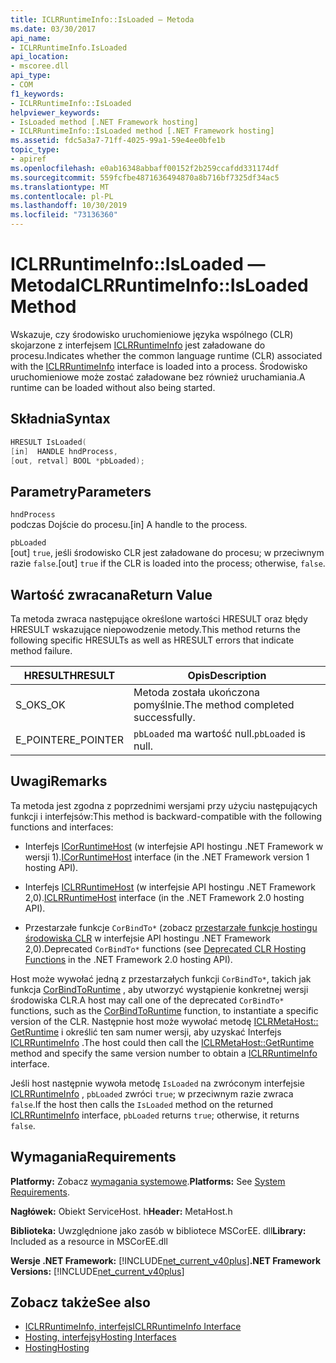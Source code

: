 ```yaml
---
title: ICLRRuntimeInfo::IsLoaded — Metoda
ms.date: 03/30/2017
api_name:
- ICLRRuntimeInfo.IsLoaded
api_location:
- mscoree.dll
api_type:
- COM
f1_keywords:
- ICLRRuntimeInfo::IsLoaded
helpviewer_keywords:
- IsLoaded method [.NET Framework hosting]
- ICLRRuntimeInfo::IsLoaded method [.NET Framework hosting]
ms.assetid: fdc5a3a7-71ff-4025-99a1-59e4ee0bfe1b
topic_type:
- apiref
ms.openlocfilehash: e0ab16348abbaff00152f2b259ccafdd331174df
ms.sourcegitcommit: 559fcfbe4871636494870a8b716bf7325df34ac5
ms.translationtype: MT
ms.contentlocale: pl-PL
ms.lasthandoff: 10/30/2019
ms.locfileid: "73136360"
---
```

# <a name="iclrruntimeinfoisloaded-method"></a><span data-ttu-id="7e44a-102">ICLRRuntimeInfo::IsLoaded — Metoda</span><span class="sxs-lookup"><span data-stu-id="7e44a-102">ICLRRuntimeInfo::IsLoaded Method</span></span>
<span data-ttu-id="7e44a-103">Wskazuje, czy środowisko uruchomieniowe języka wspólnego (CLR) skojarzone z interfejsem [ICLRRuntimeInfo](../../../../docs/framework/unmanaged-api/hosting/iclrruntimeinfo-interface.md) jest załadowane do procesu.</span><span class="sxs-lookup"><span data-stu-id="7e44a-103">Indicates whether the common language runtime (CLR) associated with the [ICLRRuntimeInfo](../../../../docs/framework/unmanaged-api/hosting/iclrruntimeinfo-interface.md) interface is loaded into a process.</span></span> <span data-ttu-id="7e44a-104">Środowisko uruchomieniowe może zostać załadowane bez również uruchamiania.</span><span class="sxs-lookup"><span data-stu-id="7e44a-104">A runtime can be loaded without also being started.</span></span>  
  
## <a name="syntax"></a><span data-ttu-id="7e44a-105">Składnia</span><span class="sxs-lookup"><span data-stu-id="7e44a-105">Syntax</span></span>  
  
```cpp  
HRESULT IsLoaded(  
[in]  HANDLE hndProcess,  
[out, retval] BOOL *pbLoaded);  
```  
  
## <a name="parameters"></a><span data-ttu-id="7e44a-106">Parametry</span><span class="sxs-lookup"><span data-stu-id="7e44a-106">Parameters</span></span>  
 `hndProcess`  
 <span data-ttu-id="7e44a-107">podczas Dojście do procesu.</span><span class="sxs-lookup"><span data-stu-id="7e44a-107">[in] A handle to the process.</span></span>  
  
 `pbLoaded`  
 <span data-ttu-id="7e44a-108">[out] `true`, jeśli środowisko CLR jest załadowane do procesu; w przeciwnym razie `false`.</span><span class="sxs-lookup"><span data-stu-id="7e44a-108">[out] `true` if the CLR is loaded into the process; otherwise, `false`.</span></span>  
  
## <a name="return-value"></a><span data-ttu-id="7e44a-109">Wartość zwracana</span><span class="sxs-lookup"><span data-stu-id="7e44a-109">Return Value</span></span>  
 <span data-ttu-id="7e44a-110">Ta metoda zwraca następujące określone wartości HRESULT oraz błędy HRESULT wskazujące niepowodzenie metody.</span><span class="sxs-lookup"><span data-stu-id="7e44a-110">This method returns the following specific HRESULTs as well as HRESULT errors that indicate method failure.</span></span>  
  
|<span data-ttu-id="7e44a-111">HRESULT</span><span class="sxs-lookup"><span data-stu-id="7e44a-111">HRESULT</span></span>|<span data-ttu-id="7e44a-112">Opis</span><span class="sxs-lookup"><span data-stu-id="7e44a-112">Description</span></span>|  
|-------------|-----------------|  
|<span data-ttu-id="7e44a-113">S_OK</span><span class="sxs-lookup"><span data-stu-id="7e44a-113">S_OK</span></span>|<span data-ttu-id="7e44a-114">Metoda została ukończona pomyślnie.</span><span class="sxs-lookup"><span data-stu-id="7e44a-114">The method completed successfully.</span></span>|  
|<span data-ttu-id="7e44a-115">E_POINTER</span><span class="sxs-lookup"><span data-stu-id="7e44a-115">E_POINTER</span></span>|<span data-ttu-id="7e44a-116">`pbLoaded` ma wartość null.</span><span class="sxs-lookup"><span data-stu-id="7e44a-116">`pbLoaded` is null.</span></span>|  
  
## <a name="remarks"></a><span data-ttu-id="7e44a-117">Uwagi</span><span class="sxs-lookup"><span data-stu-id="7e44a-117">Remarks</span></span>  
 <span data-ttu-id="7e44a-118">Ta metoda jest zgodna z poprzednimi wersjami przy użyciu następujących funkcji i interfejsów:</span><span class="sxs-lookup"><span data-stu-id="7e44a-118">This method is backward-compatible with the following functions and interfaces:</span></span>  
  
- <span data-ttu-id="7e44a-119">Interfejs [ICorRuntimeHost](../../../../docs/framework/unmanaged-api/hosting/icorruntimehost-interface.md) (w interfejsie API hostingu .NET Framework w wersji 1).</span><span class="sxs-lookup"><span data-stu-id="7e44a-119">[ICorRuntimeHost](../../../../docs/framework/unmanaged-api/hosting/icorruntimehost-interface.md) interface (in the .NET Framework version 1 hosting API).</span></span>  
  
- <span data-ttu-id="7e44a-120">Interfejs [ICLRRuntimeHost](../../../../docs/framework/unmanaged-api/hosting/iclrruntimehost-interface.md) (w interfejsie API hostingu .NET Framework 2,0).</span><span class="sxs-lookup"><span data-stu-id="7e44a-120">[ICLRRuntimeHost](../../../../docs/framework/unmanaged-api/hosting/iclrruntimehost-interface.md) interface (in the .NET Framework 2.0 hosting API).</span></span>  
  
- <span data-ttu-id="7e44a-121">Przestarzałe funkcje `CorBindTo*` (zobacz [przestarzałe funkcje hostingu środowiska CLR](../../../../docs/framework/unmanaged-api/hosting/deprecated-clr-hosting-functions.md) w interfejsie API hostingu .NET Framework 2,0).</span><span class="sxs-lookup"><span data-stu-id="7e44a-121">Deprecated `CorBindTo*` functions (see [Deprecated CLR Hosting Functions](../../../../docs/framework/unmanaged-api/hosting/deprecated-clr-hosting-functions.md) in the .NET Framework 2.0 hosting API).</span></span>  
  
 <span data-ttu-id="7e44a-122">Host może wywołać jedną z przestarzałych funkcji `CorBindTo*`, takich jak funkcja [CorBindToRuntime](../../../../docs/framework/unmanaged-api/hosting/corbindtoruntime-function.md) , aby utworzyć wystąpienie konkretnej wersji środowiska CLR.</span><span class="sxs-lookup"><span data-stu-id="7e44a-122">A host may call one of the deprecated `CorBindTo*` functions, such as the [CorBindToRuntime](../../../../docs/framework/unmanaged-api/hosting/corbindtoruntime-function.md) function, to instantiate a specific version of the CLR.</span></span> <span data-ttu-id="7e44a-123">Następnie host może wywołać metodę [ICLRMetaHost:: GetRuntime](../../../../docs/framework/unmanaged-api/hosting/iclrmetahost-getruntime-method.md) i określić ten sam numer wersji, aby uzyskać Interfejs [ICLRRuntimeInfo](../../../../docs/framework/unmanaged-api/hosting/iclrruntimeinfo-interface.md) .</span><span class="sxs-lookup"><span data-stu-id="7e44a-123">The host could then call the [ICLRMetaHost::GetRuntime](../../../../docs/framework/unmanaged-api/hosting/iclrmetahost-getruntime-method.md) method and specify the same version number to obtain a [ICLRRuntimeInfo](../../../../docs/framework/unmanaged-api/hosting/iclrruntimeinfo-interface.md) interface.</span></span>  
  
 <span data-ttu-id="7e44a-124">Jeśli host następnie wywoła metodę `IsLoaded` na zwróconym interfejsie [ICLRRuntimeInfo](../../../../docs/framework/unmanaged-api/hosting/iclrruntimeinfo-interface.md) , `pbLoaded` zwróci `true`; w przeciwnym razie zwraca `false`.</span><span class="sxs-lookup"><span data-stu-id="7e44a-124">If the host then calls the `IsLoaded` method on the returned [ICLRRuntimeInfo](../../../../docs/framework/unmanaged-api/hosting/iclrruntimeinfo-interface.md) interface, `pbLoaded` returns `true`; otherwise, it returns `false`.</span></span>  
  
## <a name="requirements"></a><span data-ttu-id="7e44a-125">Wymagania</span><span class="sxs-lookup"><span data-stu-id="7e44a-125">Requirements</span></span>  
 <span data-ttu-id="7e44a-126">**Platformy:** Zobacz [wymagania systemowe](../../../../docs/framework/get-started/system-requirements.md).</span><span class="sxs-lookup"><span data-stu-id="7e44a-126">**Platforms:** See [System Requirements](../../../../docs/framework/get-started/system-requirements.md).</span></span>  
  
 <span data-ttu-id="7e44a-127">**Nagłówek:** Obiekt ServiceHost. h</span><span class="sxs-lookup"><span data-stu-id="7e44a-127">**Header:** MetaHost.h</span></span>  
  
 <span data-ttu-id="7e44a-128">**Biblioteka:** Uwzględnione jako zasób w bibliotece MSCorEE. dll</span><span class="sxs-lookup"><span data-stu-id="7e44a-128">**Library:** Included as a resource in MSCorEE.dll</span></span>  
  
 <span data-ttu-id="7e44a-129">**Wersje .NET Framework:** [!INCLUDE[net_current_v40plus](../../../../includes/net-current-v40plus-md.md)]</span><span class="sxs-lookup"><span data-stu-id="7e44a-129">**.NET Framework Versions:** [!INCLUDE[net_current_v40plus](../../../../includes/net-current-v40plus-md.md)]</span></span>  
  
## <a name="see-also"></a><span data-ttu-id="7e44a-130">Zobacz także</span><span class="sxs-lookup"><span data-stu-id="7e44a-130">See also</span></span>

- [<span data-ttu-id="7e44a-131">ICLRRuntimeInfo, interfejs</span><span class="sxs-lookup"><span data-stu-id="7e44a-131">ICLRRuntimeInfo Interface</span></span>](../../../../docs/framework/unmanaged-api/hosting/iclrruntimeinfo-interface.md)
- [<span data-ttu-id="7e44a-132">Hosting, interfejsy</span><span class="sxs-lookup"><span data-stu-id="7e44a-132">Hosting Interfaces</span></span>](../../../../docs/framework/unmanaged-api/hosting/hosting-interfaces.md)
- [<span data-ttu-id="7e44a-133">Hosting</span><span class="sxs-lookup"><span data-stu-id="7e44a-133">Hosting</span></span>](../../../../docs/framework/unmanaged-api/hosting/index.md)

